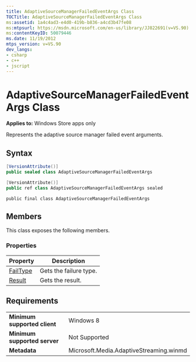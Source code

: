 ```yaml
---
title: AdaptiveSourceManagerFailedEventArgs Class
TOCTitle: AdaptiveSourceManagerFailedEventArgs Class
ms:assetid: 1a4c4ad3-e4d0-419b-b836-a4cd3b47fe08
ms:mtpsurl: https://msdn.microsoft.com/en-us/library/JJ822691(v=VS.90)
ms:contentKeyID: 50079446
ms.date: 11/19/2012
mtps_version: v=VS.90
dev_langs:
- csharp
- c++
- jscript
---
```


# AdaptiveSourceManagerFailedEventArgs Class

**Applies to:** Windows Store apps only

Represents the adaptive source manager failed event arguments.

## Syntax

``` csharp
[VersionAttribute()]
public sealed class AdaptiveSourceManagerFailedEventArgs
```

``` c++
[VersionAttribute()]
public ref class AdaptiveSourceManagerFailedEventArgs sealed
```

``` jscript
public final class AdaptiveSourceManagerFailedEventArgs
```

## Members

This class exposes the following members.

### Properties

|Property|Description|
|--- |--- |
|[FailType](failtype-property.md)|Gets the failure type.|
|[Result](result-property.md)|Gets the result.|


## Requirements

|||
|--- |--- |
|**Minimum supported client**|Windows 8|
|**Minimum supported server**|Not Supported|
|**Metadata**|Microsoft.Media.AdaptiveStreaming.winmd|

